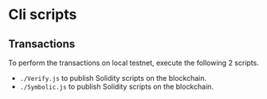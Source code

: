 # Cli scripts

## Transactions

To perform the transactions on local testnet, execute the following 2 scripts.

- `./Verify.js` to publish Solidity scripts on the blockchain.
- `./Symbolic.js` to publish Solidity scripts on the blockchain.
